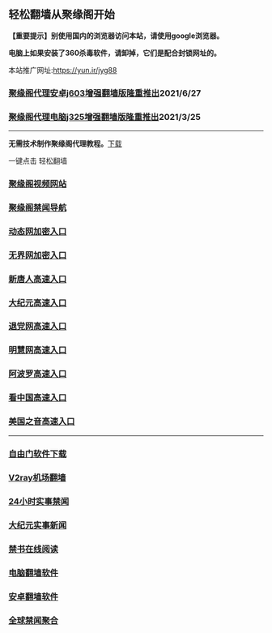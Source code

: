 ## 轻松翻墙从聚缘阁开始

**【重要提示】别使用国内的浏览器访问本站，请使用google浏览器。**

**电脑上如果安装了360杀毒软件，请卸掉，它们是配合封锁网址的。**

本站推广网址:https://yun.ir/jyg88

### [聚缘阁代理安卓j603增强翻墙版隆重推出](https://gitlab.com/juyuange/2/-/raw/master/j603.apk)2021/6/27

### [聚缘阁代理电脑j325增强翻墙版隆重推出](https://gitlab.com/juyuange/2/-/raw/master/j325dn.rar)2021/3/25

***



**无需技术制作聚缘阁代理教程。**[下载](https://gitlab.com/j25414/jyg/-/raw/master/jygdl.rar)

一键点击 轻松翻墙



### [聚缘阁视频网站](https://v11.2324.workers.dev/)

### [聚缘阁禁闻导航](https://d56.2324.workers.dev)

### [动态网加密入口](https://8u.gopee.cf/dhott/u444p)

### [无界网加密入口](https://8u.gopee.cf/auuu/n12a)

### [新唐人高速入口](https://8u.gopee.cf/moot/a5r)

### [大纪元高速入口](https://8u.gopee.cf/yhhpp/e7e)

### [退党网高速入口](https://8u.gopee.cf/arrw/e8e)

### [明慧网高速入口](https://8u.gopee.cf/urbb/e3b)

### [阿波罗高速入口](https://8u.gopee.cf/asop/e13a)

### [看中国高速入口](https://8u.gopee.cf/aaker/y11n)

### [美国之音高速入口](https://8u.gopee.cf/nnkl/e18m)

***






### [自由门软件下载](https://git.io/skyfree)

### [V2ray机场翻墙](https://github.com/bannedbook/fanqiang/wiki/V2ray%E6%9C%BA%E5%9C%BA)

### [24小时实事禁闻](https://github.com/fyvn2199/djy/blob/master/gb/n24hr.md?dfh#1)

### [大纪元实事新闻](https://github.com/fyvn2199/djy/blob/master/gb/nsc413.md?dfh#1)

### [禁书在线阅读](https://github.com/txyzum203/djy/blob/master/gb/9p.md?flntdtv#1)

### [电脑翻墙软件](https://github.com/Alvin9999/new-pac/wiki)

### [安卓翻墙软件](https://git.io/afq)

### [全球禁闻聚合](https://github.com/gfw-breaker/banned-news1/blob/master/README.md)












